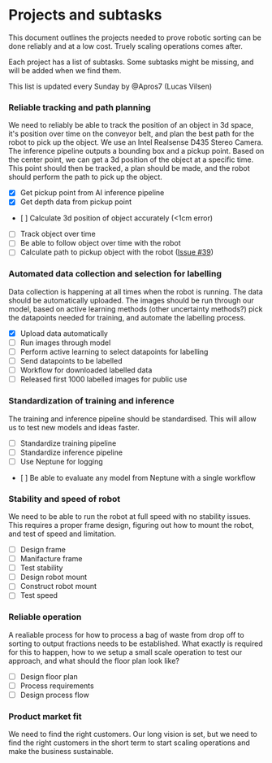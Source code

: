 # Projects and subtasks

This document outlines the projects needed to prove robotic sorting can be done reliably and at a low cost.
Truely scaling operations comes after.

Each project has a list of subtasks. Some subtasks might be missing, and will be added when we find them.

This list is updated every Sunday by @Apros7 (Lucas Vilsen)

### Reliable tracking and path planning
We need to reliably be able to track the position of an object in 3d space, it's position over time on the conveyor belt, and plan the best path for the robot to pick up the object. We use an Intel Realsense D435 Stereo Camera. The inference pipeline outputs a bounding box and a pickup point. Based on the center point, we can get a 3d position of the object at a specific time. This point should then be tracked, a plan should be made, and the robot should perform the path to pick up the object.

- [x] Get pickup point from AI inference pipeline
- [x] Get depth data from pickup point
- [ ] Calculate 3d position of object accurately (<1cm error)
- [ ] Track object over time
- [ ] Be able to follow object over time with the robot
- [ ] Calculate path to pickup object with the robot ([Issue #39](https://github.com/Easysort/Easysort/issues/39))

### Automated data collection and selection for labelling
Data collection is happening at all times when the robot is running. The data should be automatically uploaded. The images should be run through our model, based on active learning methods (other uncertainty methods?) pick the datapoints needed for training, and automate the labelling process.

- [x] Upload data automatically 
- [ ] Run images through model
- [ ] Perform active learning to select datapoints for labelling
- [ ] Send datapoints to be labelled
- [ ] Workflow for downloaded labelled data
- [ ] Released first 1000 labelled images for public use

### Standardization of training and inference
The training and inference pipeline should be standardised. This will allow us to test new models and ideas faster.

- [ ] Standardize training pipeline
- [ ] Standardize inference pipeline
- [ ] Use Neptune for logging
- [ ] Be able to evaluate any model from Neptune with a single workflow

### Stability and speed of robot
We need to be able to run the robot at full speed with no stability issues. This requires a proper frame design, figuring out how to mount the robot, and test of speed and limitation.

- [ ] Design frame
- [ ] Manifacture frame
- [ ] Test stability
- [ ] Design robot mount
- [ ] Construct robot mount
- [ ] Test speed

### Reliable operation
A realiable process for how to process a bag of waste from drop off to sorting to output fractions needs to be established. What exactly is required for this to happen, how to we setup a small scale operation to test our approach, and what should the floor plan look like?

- [ ] Design floor plan
- [ ] Process requirements
- [ ] Design process flow

### Product market fit
We need to find the right customers. Our long vision is set, but we need to find the right customers in the short term to start scaling operations and make the business sustainable.
